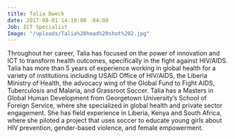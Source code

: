 ```yaml
---
title: Talia Dweck
date: 2017-08-01 14:10:00 -04:00
Job: ICT Specialist
Image: "/uploads/Talia%20head%20shot%202.jpg"
---
```


Throughout her career, Talia has focused on the power of innovation and ICT to transform health outcomes, specifically in the fight against HIV/AIDS. Talia has more than 5 years of experience working in global health for a variety of institutions including USAID Office of HIV/AIDS, the Liberia Ministry of Health, the advocacy wing of the Global Fund to Fight AIDS, Tuberculosis and Malaria, and Grassroot Soccer. Talia has a Masters in Global Human Development from Georgetown University’s School of Foreign Service, where she specialized in global health and private sector engagement. She has field experience in Liberia, Kenya and South Africa, where she piloted a project that uses soccer to educate young girls about HIV prevention, gender-based violence, and female empowerment. 